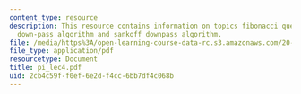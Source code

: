 ```yaml
---
content_type: resource
description: This resource contains information on topics fibonacci question, parsimony,
  down-pass algorithm and sankoff downpass algorithm.
file: /media/https%3A/open-learning-course-data-rc.s3.amazonaws.com/20-181-computation-for-biological-engineers-fall-2006/2cb4c59ff0ef6e2df4cc6bb7df4c068b_pi_lec4.pdf
file_type: application/pdf
resourcetype: Document
title: pi_lec4.pdf
uid: 2cb4c59f-f0ef-6e2d-f4cc-6bb7df4c068b
---
```

